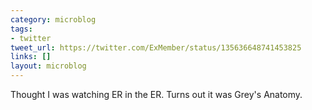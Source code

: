 ```yaml
---
category: microblog
tags:
- twitter
tweet_url: https://twitter.com/ExMember/status/135636648741453825
links: []
layout: microblog
---
```

Thought I was watching ER in the ER. Turns out it was Grey's Anatomy.
